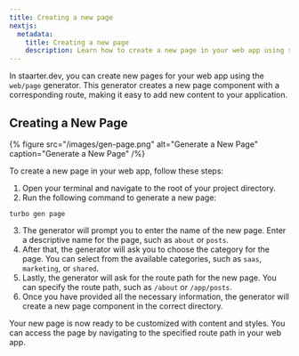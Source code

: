 ```yaml
---
title: Creating a new page
nextjs:
  metadata:
    title: Creating a new page
    description: Learn how to create a new page in your web app using staarter.dev.
---
```


In staarter.dev, you can create new pages for your web app using the `web/page` generator. This generator creates a new page component with a corresponding route, making it easy to add new content to your application.

## Creating a New Page

{% figure src="/images/gen-page.png" alt="Generate a New Page" caption="Generate a New Page" /%}

To create a new page in your web app, follow these steps:

1. Open your terminal and navigate to the root of your project directory.
2. Run the following command to generate a new page:

```shell
turbo gen page
```

3. The generator will prompt you to enter the name of the new page. Enter a descriptive name for the page, such as `about` or `posts`.
4. After that, the generator will ask you to choose the category for the page. You can select from the available categories, such as `saas`, `marketing`, or `shared`.
5. Lastly, the generator will ask for the route path for the new page. You can specify the route path, such as `/about` or `/app/posts`.
6. Once you have provided all the necessary information, the generator will create a new page component in the correct directory.

Your new page is now ready to be customized with content and styles. You can access the page by navigating to the specified route path in your web app.
